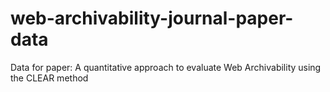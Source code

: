 web-archivability-journal-paper-data
====================================

Data for paper: A quantitative approach to evaluate Web Archivability using the CLEAR method
